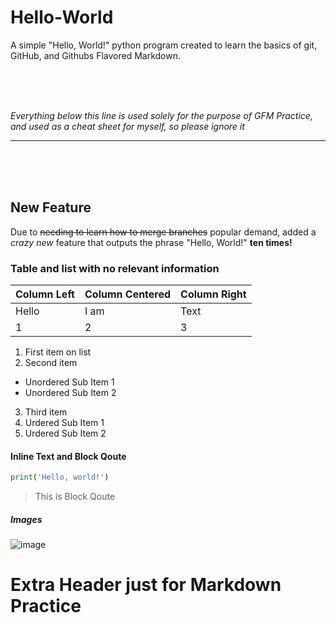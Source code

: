 # Hello-World
A simple "Hello, World!" python program created to learn the basics of git, GitHub, and Githubs Flavored Markdown.

</br>
</br>
</br>

*Everything below this line is used solely for the purpose of GFM Practice, and used as a cheat sheet for myself, so please ignore it*

---

</br>
</br>
</br>

## New Feature
Due to ~~needing to learn how to merge branches~~ popular demand, added a *crazy new* feature that outputs the phrase "Hello, World!" **ten times!**

### Table and list with no relevant information

Column Left | Column Centered | Column Right
--- | --- | ---
Hello | I am | Text
1 | 2 | 3

1. First item on list
2. Second item
  * Unordered Sub Item 1
  * Unordered Sub Item 2
3. Third item
  1. Urdered Sub Item 1
  2. Urdered Sub Item 2

#### Inline Text and Block Qoute

```python
print('Hello, world!')
```

>This is Block Qoute

##### Images

![image](http://www.iconsdb.com/icons/preview/black/barking-dog-xxl.png)

Extra Header just for Markdown Practice
======